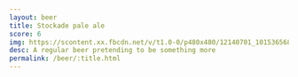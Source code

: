 ```yaml
---
layout: beer
title: Stockade pale ale
score: 6
img: https://scontent.xx.fbcdn.net/v/t1.0-0/p480x480/12140701_10153656867523745_8057771070522060863_n.jpg?oh=eb435e6ef43c8cdd9e3259b6b1563d69&oe=5865C72C
desc: A regular beer pretending to be something more
permalink: /beer/:title.html
---
```


